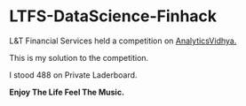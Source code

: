 # LTFS-DataScience-Finhack
L&T Financial Services held a competition on [AnalyticsVidhya.](https://datahack.analyticsvidhya.com/contest/ltfs-datascience-finhack-an-online-hackathon/ "Competition Page")

This is my solution to the competition.

I stood 488 on Private Laderboard.

**Enjoy The Life Feel The Music.**
